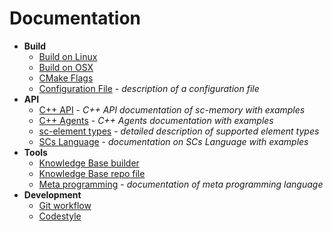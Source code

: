 # Documentation

- **Build**
    * [Build on Linux](build/linux-build.md)
    * [Build on OSX](build/osx-build.md)
    * [CMake Flags](build/cmake-flags.md)
    * [Configuration File](build/config.md) - *description of a configuration file*
- **API**
    * [C++ API](sc-memory/api/cpp-api.md) - *C++ API documentation of sc-memory with examples*
    * [C++ Agents](sc-kpm/kpm.md) - *C++ Agents documentation with examples*
    * [sc-element types](sc-memory/api/sc-element-types.md) - *detailed description of supported element types*
    * [SCs Language](scs/scs.md) - *documentation on SCs Language with examples*
- **Tools**
    * [Knowledge Base builder](sc-tools/kb-builder.md)
    * [Knowledge Base repo file](sc-tools/kb-repo-file.md)
    * [Meta programming](sc-tools/cpp-meta.md) - *documentation of meta programming language*
- **Development**
    * [Git workflow](dev/git-workflow.md)
    * [Codestyle](dev/codestyle.md)

